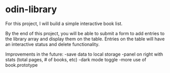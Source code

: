 # odin-library

For this project, I will build a simple interactive book list.

By the end of this project, you will be able to submit a form to add entries to the library array and display them on the table. Entries on the table will have an interactive status and delete functionality. 

Improvements in the future:
-save data to local storage
-panel on right with stats (total pages, # of books, etc)
-dark mode toggle
-more use of book.prototype
